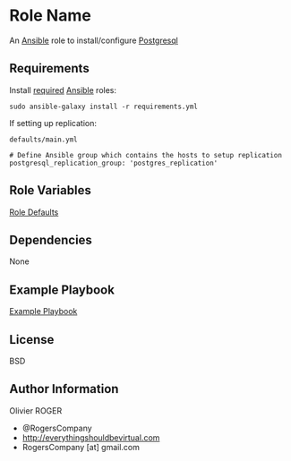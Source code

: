 Role Name
=========

An [Ansible] role to install/configure [Postgresql]

Requirements
------------

Install [required](./requirements.yml) [Ansible] roles:
```
sudo ansible-galaxy install -r requirements.yml
```

If setting up replication:

`defaults/main.yml`
```
# Define Ansible group which contains the hosts to setup replication
postgresql_replication_group: 'postgres_replication'
```

Role Variables
--------------

[Role Defaults](./defaults/main.yml)

Dependencies
------------

None

Example Playbook
----------------

[Example Playbook](./playbook.yml)

License
-------

BSD

Author Information
------------------

Olivier ROGER
- @RogersCompany
- http://everythingshouldbevirtual.com
- RogersCompany [at] gmail.com

[Ansible]: <https://www.ansible.com>
[Postgresql]: <https://www.postgresql.org/>
